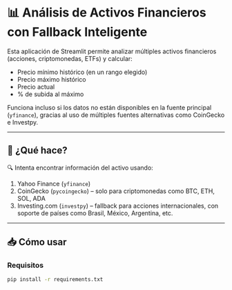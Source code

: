 # 📊 Análisis de Activos Financieros con Fallback Inteligente

Esta aplicación de Streamlit permite analizar múltiples activos financieros (acciones, criptomonedas, ETFs) y calcular:

- Precio mínimo histórico (en un rango elegido)
- Precio máximo histórico
- Precio actual
- % de subida al máximo

Funciona incluso si los datos no están disponibles en la fuente principal (`yfinance`), gracias al uso de múltiples fuentes alternativas como CoinGecko e Investpy.

---

## 🚀 ¿Qué hace?

🔍 Intenta encontrar información del activo usando:

1. Yahoo Finance (`yfinance`)
2. CoinGecko (`pycoingecko`) – solo para criptomonedas como BTC, ETH, SOL, ADA
3. Investing.com (`investpy`) – fallback para acciones internacionales, con soporte de países como Brasil, México, Argentina, etc.

---

## 📥 Cómo usar

### Requisitos

```bash
pip install -r requirements.txt
